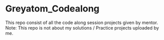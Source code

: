 # Greyatom_Codealong
This repo consist of all the code along session projects given by mentor.  
Note: This repo is not about my solutions / Practice projects uploaded by me.
